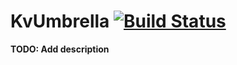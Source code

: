 # KvUmbrella [![Build Status](https://travis-ci.org/magelle/elixir-kv-store.svg?branch=master)](https://travis-ci.org/magelle/elixir-kv-store)

**TODO: Add description**


